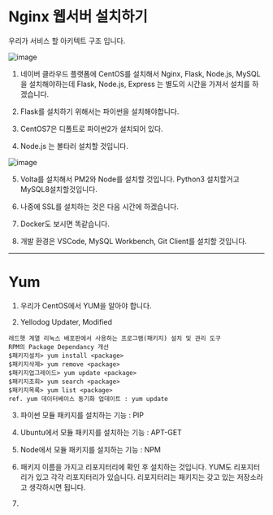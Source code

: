 # Nginx 웹서버 설치하기

우리가 서비스 할 아키텍트 구조 입니다.

![image](https://github.com/user-attachments/assets/457180f1-5130-400d-8b4e-ef1a9715359e)

1. 네이버 클라우드 플랫폼에 CentOS를 설치해서 Nginx, Flask, Node.js, MySQL을 설치해야하는데 Flask, Node.js, Express 는 별도의 시간을 가져서 설치를 하겠습니다.

2. Flask를 설치하기 위해서는 파이썬을 설치해야합니다.

3. CentOS7은 디폴트로 파이썬2가 설치되어 있다. 

4. Node.js 는 볼타러 설치할 것입니다.

![image](https://github.com/user-attachments/assets/75311971-6ca0-4183-9909-7eaf0ba14ed5)

5. Volta를 설치해서 PM2와 Node를 설치할 것입니다. Python3 설치할거고 MySQL8설치할것입니다.

6. 나중에 SSL를 설치하는 것은 다음 시간에 하겠습니다.

7. Docker도 보시면 똑같습니다.

8. 개발 환경은 VSCode, MySQL Workbench, Git Client를 설치할 것입니다.

------------------------------------------------------------------------------------------------------------

# Yum 

1. 우리가 CentOS에서 YUM을 알아야 합니다.

2. Yellodog Updater, Modified

```
레드햇 계열 리눅스 배포판에서 사용하는 프로그램(패키지) 설치 및 관리 도구
RPM의 Package Dependancy 개선
$패키지설치> yum install <package>
$패키지삭제> yum remove <package>
$패키지업그레이드> yum update <package>
$패키지조회> yum search <package>
$패키지목록> yum list <package>
ref. yum 데이터베이스 동기화 업데이트 : yum update
```

3. 파이썬 모듈 패키지를 설치하는 기능 : PIP

4. Ubuntu에서 모듈 패키지를 설치하는 기능 : APT-GET

5. Node에서 모듈 패키지를 설치하는 기능 : NPM

6. 패키지 이름을 가지고 리포지터리에 확인 후 설치하는 것입니다. YUM도 리포지터리가 있고 각각 리포지터리가 있습니다. 리포지터리는 패키지는 갖고 있는 저장소라고 생각하시면 됩니다.

7. 
